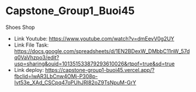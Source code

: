 # Capstone_Group1_Buoi45
Shoes Shop
- Link Youtube: https://www.youtube.com/watch?v=dmEevV0g2UY
- Link File Task: https://docs.google.com/spreadsheets/d/1EN2BDexW_DMbbC11nW_57dq0VaVhzpo3/edit?usp=sharing&ouid=101351533879293610026&rtpof=true&sd=true
- Link deploy: https://capstone-group1-buoi45.vercel.app/?fbclid=IwAR3LbCnw4OMj-P308p-Ivt53e_XAd_CSCpq47oPUhJRl82oZ9TsNpuM-GrY
